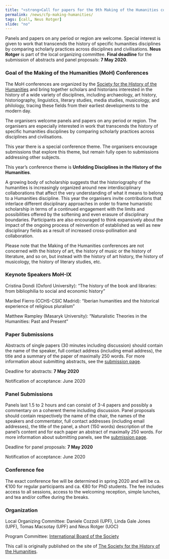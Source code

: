 ```yaml
---
title: "<strong>Call for papers for the 9th Making of the Humanities conference</strong>, UOC-UPF. Barcelona, 21-23 September 2020"
permalink: /news/cfp-making-humanities/
tags: [call, Neus Rotger]
slide: "no"
---
```

Panels and papers on any period or region are welcome. Special interest is given to work that transcends the history of specific humanities disciplines by comparing scholarly practices across disciplines and civilisations. **Neus Rotger** is part of the local organizing committee. **Final deadline** for the submission of abstracts and panel proposals: **7 May 2020**.

### Goal of the Making of the Humanities (MoH) Conferences

The MoH conferences are organized by the [Society for the History of the Humanities](http://www.historyofhumanities.org/) and bring together scholars and historians interested in the history of a wide variety of disciplines, including archaeology, art history, historiography, linguistics, literary studies, media studies, musicology, and philology, tracing these fields from their earliest developments to the modern day.

The organisers welcome panels and papers on any period or region. The organisers are especially interested in work that transcends the history of specific humanities disciplines by comparing scholarly practices across disciplines and civilisations.

This year there is a special conference theme. The organisers encourage submissions that explore this theme, but remain fully open to submissions addressing other subjects.

This year’s conference theme is **Unfolding Disciplines in the History of the Humanities**.  

A growing body of scholarship suggests that the historiography of the humanities is increasingly organized around new interdisciplinary collaborations that affect the very understanding of what it means to belong to a Humanities discipline. This year the organisers invite contributions that interlace different disciplinary approaches in order to frame humanistic scholarship in terms of a continued engagement with the limits and possibilities offered by the softening and even erasure of disciplinary boundaries. Participants are also encouraged to think expansively about the impact of the ongoing process of reinvention of established as well as new disciplinary fields as a result of increased cross-pollination and collaboration.

Please note that the Making of the Humanities conferences are not concerned with the history of art, the history of music or the history of literature, and so on, but instead with the history of art history, the history of musicology, the history of literary studies, etc.

### Keynote Speakers MoH-IX

Cristina Dondi (Oxford University): “The history of the book and libraries: from bibliophilia to social and economic history”

Maribel Fierro (CCHS-CSIC Madrid): “Iberian humanities and the historical experience of religious pluralism”

Matthew Rampley (Masaryk University): “Naturalistic Theories in the Humanities: Past and Present”
### Paper Submissions

Abstracts of single papers (30 minutes including discussion) should contain the name of the speaker, full contact address (including email address), the title and a summary of the paper of maximally 250 words. For more information about submitting abstracts, see the [submission page](http://www.historyofhumanities.org/how-to-submit-your-papers-and-panel-proposals-to-the-making-of-humanities-vii/).

Deadline for abstracts: **7 May 2020**

Notification of acceptance: June 2020
### Panel Submissions

Panels last 1.5 to 2 hours and can consist of 3-4 papers and possibly a commentary on a coherent theme including discussion. Panel proposals should contain respectively the name of the chair, the names of the speakers and commentator, full contact addresses (including email addresses), the title of the panel, a short (150 words) description of the panel’s content and for each paper an abstract of maximally 250 words. For more information about submitting panels, see the [submission page](http://www.historyofhumanities.org/how-to-submit-your-papers-and-panel-proposals-to-the-making-of-humanities-vii/).

Deadline for panel proposals: **7 May 2020**

Notification of acceptance: June 2020
### Conference fee

The exact conference fee will be determined in spring 2020 and will be ca. €100 for regular participants and ca. €80 for PhD students. The fee includes access to all sessions, access to the welcoming reception, simple lunches, and tea and/or coffee during the breaks.

### Organization

Local Organizing Committee: Daniele Cozzoli (UPF), Linda Gale Jones (UPF), Tomas Macsotay (UPF) and Neus Rotger (UOC)

Program Committee: [International Board of the Society](http://www.historyofhumanities.org/about-the-society/)

This call is originally published on the site of [The Society for the History of the Humanities](http://www.historyofhumanities.org/2019/12/13/call-for-papers-and-panels-the-making-of-the-humanities-ix/).
